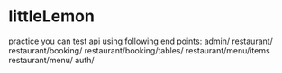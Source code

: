 # littleLemon
practice
you can test api using following end points:
admin/
restaurant/
restaurant/booking/
restaurant/booking/tables/
restaurant/menu/items
restaurant/menu/<itemNumber>
auth/
